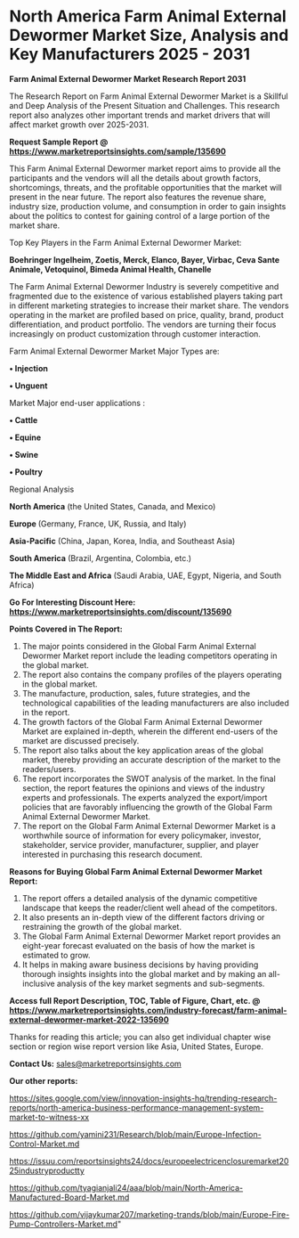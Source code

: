  # North America Farm Animal External Dewormer Market Size, Analysis and Key Manufacturers 2025 - 2031

<strong>Farm Animal External Dewormer Market Research Report 2031</strong>

The Research Report on Farm Animal External Dewormer Market is a Skillful and Deep Analysis of the Present Situation and Challenges. This research report also analyzes other important trends and market drivers that will affect market growth over 2025-2031.

<strong>Request Sample Report @ <a href=https://www.marketreportsinsights.com/sample/135690>https://www.marketreportsinsights.com/sample/135690</a></strong>

This Farm Animal External Dewormer market report aims to provide all the participants and the vendors will all the details about growth factors, shortcomings, threats, and the profitable opportunities that the market will present in the near future. The report also features the revenue share, industry size, production volume, and consumption in order to gain insights about the politics to contest for gaining control of a large portion of the market share.

Top Key Players in the Farm Animal External Dewormer Market:

<strong>Boehringer Ingelheim, Zoetis, Merck, Elanco, Bayer, Virbac, Ceva Sante Animale, Vetoquinol, Bimeda Animal Health, Chanelle</strong>

The Farm Animal External Dewormer Industry is severely competitive and fragmented due to the existence of various established players taking part in different marketing strategies to increase their market share. The vendors operating in the market are profiled based on price, quality, brand, product differentiation, and product portfolio. The vendors are turning their focus increasingly on product customization through customer interaction.

Farm Animal External Dewormer Market Major Types are:

<strong>• Injection

• Unguent</strong>

Market Major end-user applications :

<strong>• Cattle

• Equine

• Swine

• Poultry</strong>

Regional Analysis

</u><strong><b>North America</b></strong> (the United States, Canada, and Mexico)

<strong><b>Europe </b></strong>(Germany, France, UK, Russia, and Italy)

<strong><b>Asia-Pacific</b></strong> (China, Japan, Korea, India, and Southeast Asia)

<strong><b>South America</b></strong> (Brazil, Argentina, Colombia, etc.)

<strong><b>The Middle East and Africa</b></strong> (Saudi Arabia, UAE, Egypt, Nigeria, and South Africa)

<strong>Go For Interesting Discount Here: <a href=https://www.marketreportsinsights.com/discount/135690>https://www.marketreportsinsights.com/discount/135690</a></strong>

<strong>Points Covered in The Report:</strong>
<ol>
  <li>The major points considered in the Global Farm Animal External Dewormer Market report include the leading competitors operating in the global market.</li>
  <li>The report also contains the company profiles of the players operating in the global market.</li>
  <li>The manufacture, production, sales, future strategies, and the technological capabilities of the leading manufacturers are also included in the report.</li>
  <li>The growth factors of the Global Farm Animal External Dewormer Market are explained in-depth, wherein the different end-users of the market are discussed precisely.</li>
  <li>The report also talks about the key application areas of the global market, thereby providing an accurate description of the market to the readers/users.</li>
  <li>The report incorporates the SWOT analysis of the market. In the final section, the report features the opinions and views of the industry experts and professionals. The experts analyzed the export/import policies that are favorably influencing the growth of the Global Farm Animal External Dewormer Market.</li>
  <li>The report on the Global Farm Animal External Dewormer Market is a worthwhile source of information for every policymaker, investor, stakeholder, service provider, manufacturer, supplier, and player interested in purchasing this research document.</li>
</ol>
<strong>Reasons for Buying Global Farm Animal External Dewormer Market Report:</strong>

<ol>
  <li>The report offers a detailed analysis of the dynamic competitive landscape that keeps the reader/client well ahead of the competitors.</li>
  <li>It also presents an in-depth view of the different factors driving or restraining the growth of the global market.</li>
  <li>The Global Farm Animal External Dewormer Market report provides an eight-year forecast evaluated on the basis of how the market is estimated to grow.</li>
  <li>It helps in making aware business decisions by having providing thorough insights insights into the global market and by making an all-inclusive analysis of the key market segments and sub-segments.</li>
</ol>
<strong>Access full Report Description, TOC, Table of Figure, Chart, etc. @ <a href=https://www.marketreportsinsights.com/industry-forecast/farm-animal-external-dewormer-market-2022-135690>https://www.marketreportsinsights.com/industry-forecast/farm-animal-external-dewormer-market-2022-135690</a></strong>


Thanks for reading this article; you can also get individual chapter wise section or region wise report version like Asia, United States, Europe.

<strong>Contact Us:</strong>
sales@marketreportsinsights.com

<strong>Our other reports:</strong>

<a href=https://sites.google.com/view/innovation-insights-hq/trending-research-reports/north-america-business-performance-management-system-market-to-witness-xx>https://sites.google.com/view/innovation-insights-hq/trending-research-reports/north-america-business-performance-management-system-market-to-witness-xx</a>

<a href=https://github.com/yamini231/Research/blob/main/Europe-Infection-Control-Market.md>https://github.com/yamini231/Research/blob/main/Europe-Infection-Control-Market.md</a>

<a href=https://issuu.com/reportsinsights24/docs/europeelectricenclosuremarket2025industryproductty>https://issuu.com/reportsinsights24/docs/europeelectricenclosuremarket2025industryproductty</a>

<a href=https://github.com/tyagianjali24/aaa/blob/main/North-America-Manufactured-Board-Market.md>https://github.com/tyagianjali24/aaa/blob/main/North-America-Manufactured-Board-Market.md</a>

<a href=https://github.com/vijaykumar207/marketing-trands/blob/main/Europe-Fire-Pump-Controllers-Market.md>https://github.com/vijaykumar207/marketing-trands/blob/main/Europe-Fire-Pump-Controllers-Market.md</a>"
